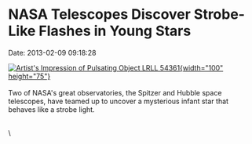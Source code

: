NASA Telescopes Discover Strobe-Like Flashes in Young Stars
===========================================================

Date: 2013-02-09 09:18:28

[![Artist\'s Impression of Pulsating Object LRLL
54361](http://www.jpl.nasa.gov/images/spitzer/20130207/pia16689-th.jpg){width="100"
height="75"}](http://www.jpl.nasa.gov/news/news.cfm?release=2013-050&rn=news.xml&rst=3684)\
\
Two of NASA\'s great observatories, the Spitzer and Hubble space
telescopes, have teamed up to uncover a mysterious infant star that
behaves like a strobe light.

\
\
